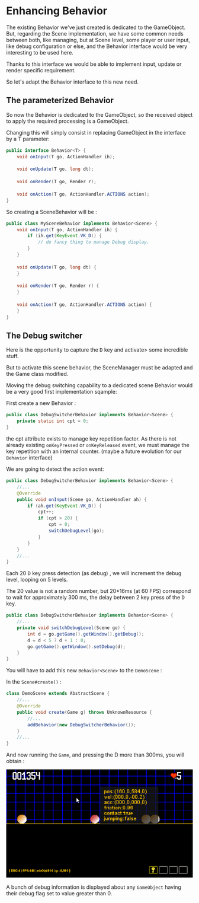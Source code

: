 # Enhancing Behavior

The existing Behavior we've just created is dedicated to the GameObject. But, regarding the Scene implementation, we
have some common needs between both, like managing, but at Scene level, some player or user input, like debug
configuration or else, and the Behavior interface would be very interesting to be used here.

Thanks to this interface we would be able to implement input, update or render specific requirement.

So let's adapt the Behavior interface to this new need.

## The parameterized Behavior

So now the Behavior is dedicated to the GameObject, so the received object to apply the required processing is a
GameObject.

Changing this will simply consist in replacing GameObject in the interface by a T parameter:

```java
public interface Behavior<T> {
    void onInput(T go, ActionHandler ih);

    void onUpdate(T go, long dt);

    void onRender(T go, Render r);

    void onAction(T go, ActionHandler.ACTIONS action);
}
```

So creating a SceneBehavior will be :

```java
public class MySceneBehavior implements Behavior<Scene> {
    void onInput(T go, ActionHandler ih) {
        if (ih.get(KeyEvent.VK_D)) {
            // do fancy thing to manage Debug display.
        }
    }

    void onUpdate(T go, long dt) {
    }

    void onRender(T go, Render r) {
    }

    void onAction(T go, ActionHandler.ACTIONS action) {
    }
}
```

## The Debug switcher

Here is the opportunity to capture the <kbd>D</kbd> key and activate> some incredible stuff.

But to activate this scene behavior, the SceneManager must be adapted and the Game class modified.

Moving the debug switching capability to a dedicated scene Behavior would be a very good first implementation sqample:

First create a new Behavior<Scene> :

```java
public class DebugSwitcherBehavior implements Behavior<Scene> {
    private static int cpt = 0;
}
```

the cpt attribute exists to manage key repetition factor. As there is not already existing  `onKeyPressed` or
`onKeyReleased` event, we must manage the key repetition with an internal counter. (maybe a future evolution for
our `Behavior` interface)

We are going to detect the action event:

```java
public class DebugSwitcherBehavior implements Behavior<Scene> {
    //...
    @Override
    public void onInput(Scene go, ActionHandler ah) {
        if (ah.get(KeyEvent.VK_D)) {
            cpt++;
            if (cpt > 20) {
                cpt = 0;
                switchDebugLevel(go);
            }
        }
    }
    //...
}
```

Each 20 <kbd>D</kbd> key press detection (as debug) , we will increment the debug level, looping on 5 levels.

The 20 value is not a random number, but 20*16ms (at 60 FPS) correspond to wait for approximately 300 ms, the delay
between 2 key press of the <kbd>D</kbd> key.

```java
public class DebugSwitcherBehavior implements Behavior<Scene> {
    //...
    private void switchDebugLevel(Scene go) {
        int d = go.getGame().getWindow().getDebug();
        d = d < 5 ? d + 1 : 0;
        go.getGame().getWindow().setDebug(d);
    }
}
```

You will have to add this new `Behavior<Scene>` to the `DemoScene` :

In the  `Scene#create()` :

```java
class DemoScene extends AbstractScene {
    //...
    @Override
    public void create(Game g) throws UnknownResource {
        //...
        addBehavior(new DebugSwitcherBehavior());
    }
    //...
}
```

And now running the `Game`, and pressing the D more than 300ms, you will obtain :

![A Scene Behavior enhancing the debug feature activation](../images/debug-switcher-behavior.png "the debug switcher ad a new Scene Behavior")

A bunch of debug information is displayed about any `GameObject` having their debug flag set to value greater than 0.
